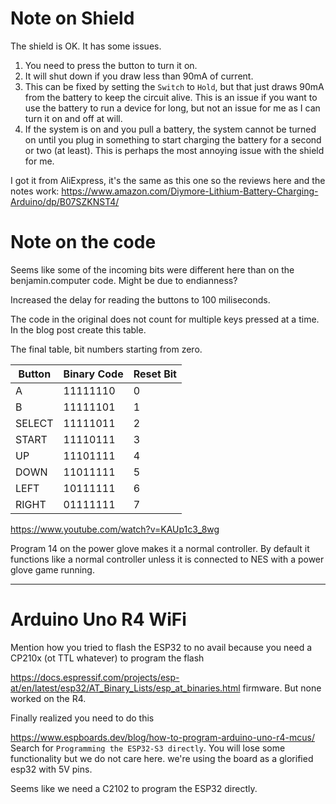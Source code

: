 # Note on Shield
The shield is OK. It has some issues.

1. You need to press the button to turn it on.
2. It will shut down if you draw less than 90mA of current.
3. This can be fixed by setting the `Switch` to `Hold`, but that just draws 90mA from the battery to keep the circuit alive. This is an issue if you want to use the battery to run a device for long, but not an issue for me as I can turn it on and off at will.
4. If the system is on and you pull a battery, the system cannot be turned on until you plug in something to start charging the battery for a second or two (at least). This is perhaps the most annoying issue with the shield for me.

I got it from AliExpress, it's the same as this one so the reviews here and the notes work:
https://www.amazon.com/Diymore-Lithium-Battery-Charging-Arduino/dp/B07SZKNST4/

# Note on the code
Seems like some of the incoming bits were different here than on the
benjamin.computer code. Might be due to endianness?

Increased the delay for reading the buttons to 100 miliseconds.

The code in the original does not count for multiple keys pressed at a time.
In the blog post create this table.

The final table, bit numbers starting from zero.

| Button | Binary Code | Reset Bit |
| ------ | ----------- | --------- |
| A      | 11111110    | 0         |
| B      | 11111101    | 1         |
| SELECT | 11111011    | 2         |
| START  | 11110111    | 3         |
| UP     | 11101111    | 4         |
| DOWN   | 11011111    | 5         |
| LEFT   | 10111111    | 6         |
| RIGHT  | 01111111    | 7         |


https://www.youtube.com/watch?v=KAUp1c3_8wg

Program 14 on the power glove makes it a normal controller. By default it
functions like a normal controller unless it is connected to NES with a power
glove game running.

----------

# Arduino Uno R4 WiFi

Mention how you tried to flash the ESP32 to no avail because you need a CP210x
(ot TTL whatever) to program the flash

https://docs.espressif.com/projects/esp-at/en/latest/esp32/AT_Binary_Lists/esp_at_binaries.html
firmware. But none worked on the R4.

Finally realized you need to do this

https://www.espboards.dev/blog/how-to-program-arduino-uno-r4-mcus/ Search for
`Programming the ESP32-S3 directly`. You will lose some functionality but we
do not care here. we're using the board as a glorified esp32 with 5V pins.

Seems like we need a C2102 to program the ESP32 directly.